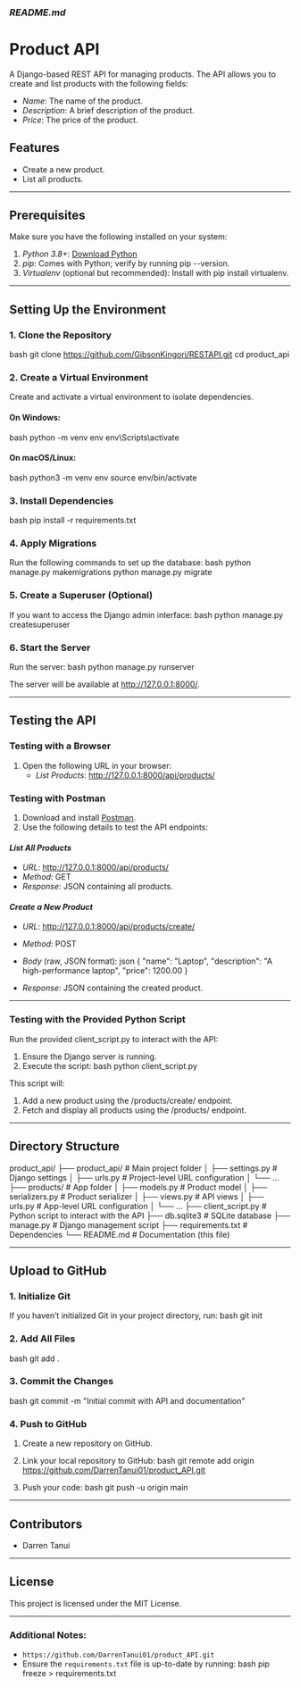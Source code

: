 

### *README.md*


# Product API

A Django-based REST API for managing products. The API allows you to create and list products with the following fields:
- *Name*: The name of the product.
- *Description*: A brief description of the product.
- *Price*: The price of the product.

## Features
- Create a new product.
- List all products.

---

## Prerequisites

Make sure you have the following installed on your system:
1. *Python 3.8+*: [Download Python](https://www.python.org/downloads/)
2. *pip*: Comes with Python; verify by running pip --version.
3. *Virtualenv* (optional but recommended): Install with pip install virtualenv.

---

## Setting Up the Environment

### 1. Clone the Repository
bash
git clone https://github.com/GibsonKingori/RESTAPI.git
cd product_api


### 2. Create a Virtual Environment
Create and activate a virtual environment to isolate dependencies.

#### On Windows:
bash
python -m venv env
env\Scripts\activate


#### On macOS/Linux:
bash
python3 -m venv env
source env/bin/activate


### 3. Install Dependencies
bash
pip install -r requirements.txt


### 4. Apply Migrations
Run the following commands to set up the database:
bash
python manage.py makemigrations
python manage.py migrate


### 5. Create a Superuser (Optional)
If you want to access the Django admin interface:
bash
python manage.py createsuperuser


### 6. Start the Server
Run the server:
bash
python manage.py runserver


The server will be available at http://127.0.0.1:8000/.

---

## Testing the API

### Testing with a Browser
1. Open the following URL in your browser:
   - *List Products*: http://127.0.0.1:8000/api/products/

### Testing with Postman
1. Download and install [Postman](https://www.postman.com/).
2. Use the following details to test the API endpoints:

#### *List All Products*
- *URL*: http://127.0.0.1:8000/api/products/
- *Method*: GET
- *Response*: JSON containing all products.

#### *Create a New Product*
- *URL*: http://127.0.0.1:8000/api/products/create/
- *Method*: POST
- *Body* (raw, JSON format):
  json
  {
      "name": "Laptop",
      "description": "A high-performance laptop",
      "price": 1200.00
  }
  
- *Response*: JSON containing the created product.

---

### Testing with the Provided Python Script

Run the provided client_script.py to interact with the API:
1. Ensure the Django server is running.
2. Execute the script:
   bash
   python client_script.py
   

This script will:
1. Add a new product using the /products/create/ endpoint.
2. Fetch and display all products using the /products/ endpoint.

---

## Directory Structure

product_api/
├── product_api/            # Main project folder
│   ├── settings.py         # Django settings
│   ├── urls.py             # Project-level URL configuration
│   └── ...
├── products/               # App folder
│   ├── models.py           # Product model
│   ├── serializers.py      # Product serializer
│   ├── views.py            # API views
│   ├── urls.py             # App-level URL configuration
│   └── ...
├── client_script.py        # Python script to interact with the API
├── db.sqlite3              # SQLite database
├── manage.py               # Django management script
├── requirements.txt        # Dependencies
└── README.md               # Documentation (this file)


---

## Upload to GitHub

### 1. Initialize Git
If you haven’t initialized Git in your project directory, run:
bash
git init


### 2. Add All Files
bash
git add .


### 3. Commit the Changes
bash
git commit -m "Initial commit with API and documentation"


### 4. Push to GitHub
1. Create a new repository on GitHub.
2. Link your local repository to GitHub:
   bash
   git remote add origin https://github.com/DarrenTanui01/product_API.git
   
3. Push your code:
   bash
   git push -u origin main
   

---

## Contributors
- Darren Tanui

---

## License
This project is licensed under the MIT License.



---

### Additional Notes:
- `https://github.com/DarrenTanui01/product_API.git`
- Ensure the `requirements.txt` file is up-to-date by running:
  bash
  pip freeze > requirements.txt
  ```
